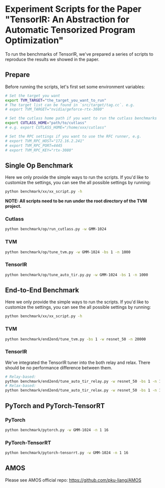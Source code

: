 # Experiment Scripts for the Paper "TensorIR: An Abstraction for Automatic Tensorized Program Optimization"

To run the benchmarks of TensorIR, we've prepared a series of scripts to reproduce the results we showed in the paper.

## Prepare

Before running the scripts, let's first set some environment variables:

```bash
# Set the target you want
export TVM_TARGET="the_target_you_want_to_run"
# The target list can be found in `src/target/tag.cc`. e.g.
# export TVM_TARGET="nvidia/geforce-rtx-3080"

# Set the cutlass home path if you want to run the cutlass benchmarks
export CUTLASS_HOME="path/to/cutlass"
# e.g. export CUTLASS_HOME="/home/xxx/cutlass"

# Set the RPC settings if you want to use the RFC runner, e.g.
# export TVM_RPC_HOST="172.16.2.241"
# export TVM_RPC_PORT=4445
# export TVM_RPC_KEY="rtx-3080"
```

## Single Op Benchmark

Here we only provide the simple ways to run the scripts. If you'd like to customize the settings, you can see the all possible settings by running:

```bash
python benchmark/xx/xx_script.py -h
```

**NOTE: All scripts need to be run under the root directory of the TVM project.**

### Cutlass

```bash
python benchmark/op/run_cutlass.py -w GMM-1024
```

### TVM

```bash
python benchmark/op/tune_tvm.py -w GMM-1024 -bs 1 -n 1000
```

### TensorIR

```bash
python benchmark/op/tune_auto_tir.py.py -w GMM-1024 -bs 1 -n 1000
```

## End-to-End Benchmark

Here we only provide the simple ways to run the scripts. If you'd like to customize the settings, you can see the all possible settings by running:

```bash
python benchmark/xx/xx_script.py -h
```

### TVM

```bash
python benchmark/end2end/tune_tvm.py -bs 1 -w resnet_50 -n 20000
```

### TensorIR

We've integrated the TensorIR tuner into the both relay and relax. There should be no performance difference between them.

```bash
# Relay-based:
python benchmark/end2end/tune_auto_tir_relay.py -w resnet_50 -bs 1 -n 10000
# Relax-based:
python benchmark/end2end/tune_auto_tir_relax.py -w resnet_50 -bs 1 -n 10000
```

## PyTorch and PyTorch-TensorRT

### PyTorch

```bash
python benchmark/pytorch.py -w GMM-1024 -n 1 16
```

### PyTorch-TensorRT

```bash
python benchmark/pytorch-tensorrt.py -w GMM-1024 -n 1 16
```

## AMOS

Please see AMOS official repo: https://github.com/pku-liang/AMOS